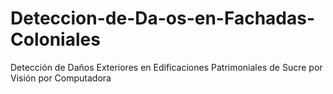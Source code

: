 # Deteccion-de-Da-os-en-Fachadas-Coloniales
Detección de Daños Exteriores en Edificaciones Patrimoniales de Sucre por Visión por Computadora

